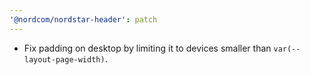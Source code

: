```yaml
---
'@nordcom/nordstar-header': patch
---
```


-   Fix padding on desktop by limiting it to devices smaller than `var(--layout-page-width)`.
